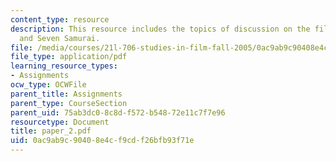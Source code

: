 ```yaml
---
content_type: resource
description: This resource includes the topics of discussion on the film Quixote,
  and Seven Samurai.
file: /media/courses/21l-706-studies-in-film-fall-2005/0ac9ab9c90408e4cf9cdf26bfb93f71e_paper_2.pdf
file_type: application/pdf
learning_resource_types:
- Assignments
ocw_type: OCWFile
parent_title: Assignments
parent_type: CourseSection
parent_uid: 75ab3dc0-8c8d-f572-b548-72e11c7f7e96
resourcetype: Document
title: paper_2.pdf
uid: 0ac9ab9c-9040-8e4c-f9cd-f26bfb93f71e
---
```

